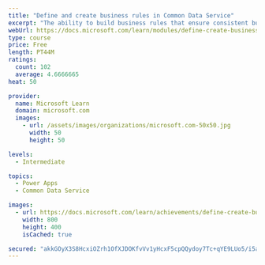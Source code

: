 ```yaml
---
title: "Define and create business rules in Common Data Service"
excerpt: "The ability to build business rules that ensure consistent business logic regardless of the app accessing that data set is imperative to a successful business operation. This module will show you how you can build business rules that are triggered anytime they are used within Common Data Service."
webUrl: https://docs.microsoft.com/learn/modules/define-create-business-rules/
type: course
price: Free
length: PT44M
ratings:
  count: 102
  average: 4.6666665
heat: 50

provider:
  name: Microsoft Learn
  domain: microsoft.com
  images:
    - url: /assets/images/organizations/microsoft.com-50x50.jpg
      width: 50
      height: 50

levels:
  - Intermediate

topics:
  - Power Apps
  - Common Data Service

images:
  - url: https://docs.microsoft.com/learn/achievements/define-create-business-rules-social.png
    width: 800
    height: 400
    isCached: true

secured: "akkGOyX3S8HcxiOZrh1OfXJDOKfvVv1yHcxF5cpQQydoy7Tc+qYE9LUo5/i5aPDBlrhxxZuG/RkJ8wvHSr1l8SMKM1pop5YwFKAXBX8We4rXTOlAqEtizuEYVyj/l7RXPt9X9RiCkCBCiVDAWJpK5toSUucSZcXIHSiNHQ6SBknytMXzWJT4JWwUPnZWPQa90sezNGIsdmjHqvzYyxYptkGUY5StnMpYYkj1bbiVnRdDa34rw3LUG+mQQ0GIOxCY1VZ7il3SXu3DRleHXOxB6B3V7aSDciTLOUgQ+fCzXvbWsxxj2Uw0OdUDJ93N3zNjH4GaNR6PdbBvRcOKyGbcP3b+KlUsV3Bn/kLR8MmDMk1FieLjTylG05NsnG7cUxLM+4LlQKPxgh9D4fRJDzijdpwN0Cq0Kyu+rgg893oD4Ko=;Ff8JaVoviDakNs6JORWSXg=="
---
```


